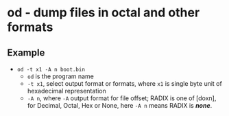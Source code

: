 # od - dump files in octal and other formats

## Example
 * `od -t x1 -A n boot.bin` 
   * `od` is the program name
   * `-t x1`, select output format or formats, where `x1` is single byte unit of hexadecimal representation
   * `-A n`, where `-A` output format for file offset; RADIX is one of [doxn], for Decimal, Octal, Hex or None, here `-A n` means RADIX is ***none***.
